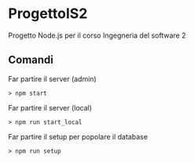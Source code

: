 # ProgettoIS2

Progetto Node.js per il corso Ingegneria del software 2

## Comandi

Far partire il server (admin)
```shell
> npm start
```

Far partire il server (local)
```shell
> npm run start_local
```

Far partire il setup per popolare il database
```shell
> npm run setup
```